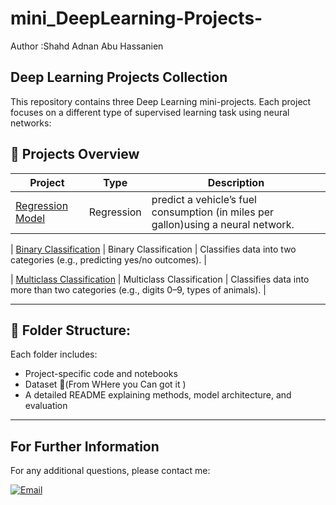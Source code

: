 # mini_DeepLearning-Projects-
Author :Shahd Adnan Abu Hassanien

## Deep Learning Projects Collection
This repository contains three Deep Learning mini-projects. Each project focuses on a different type of supervised learning task using neural networks:

## 🔹 Projects Overview

| Project | Type | Description |
|--------|------|-------------|
| [Regression Model](https://github.com/shahdabuhassanien/mini_DeepLearning-Projects-/tree/c05b989c4bb712209203e253c1070cb0f0238e2f/Regression%20Models%20In%20kerasR) | Regression |  predict a vehicle’s fuel consumption (in miles per gallon)using a neural network. |

| [Binary Classification](./Binary-Classification-Project/README.md) | Binary Classification | Classifies data into two categories (e.g., predicting yes/no outcomes). |

| [Multiclass Classification](./Multiclass-Classification-Project/README.md) | Multiclass Classification | Classifies data into more than two categories (e.g., digits 0–9, types of animals). |

---

## 📂 Folder Structure:
Each folder includes:
- Project-specific code and notebooks
- Dataset (ُFrom WHere you Can got it )
- A detailed README explaining methods, model architecture, and evaluation

---

##  For Further Information

For any additional questions, please contact me:

[![Email](https://img.shields.io/badge/Email-Click%20Here-red?style=for-the-badge&logo=gmail)](mailto:your_email@example.com)
